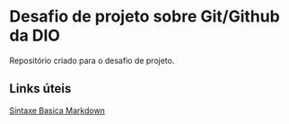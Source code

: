 # Desafio de projeto sobre Git/Github da DIO
Repositório criado para o desafio de projeto.


## Links úteis
[Sintaxe Basica Markdown](https://www.markdownguide.org/basic-syntax/)
